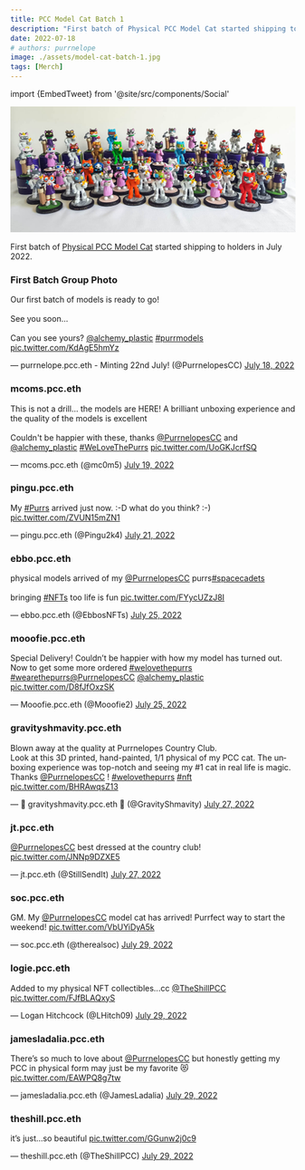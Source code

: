 ```yaml
---
title: PCC Model Cat Batch 1
description: "First batch of Physical PCC Model Cat started shipping to holders in July 2022."
date: 2022-07-18
# authors: purrnelope
image: ./assets/model-cat-batch-1.jpg
tags: [Merch]
---
```


import {EmbedTweet} from '@site/src/components/Social'

![](./assets/model-cat-batch-1.jpg)

First batch of [Physical PCC Model Cat](/merch/pcc-model-cat) started shipping to holders in July 2022.

<!--truncate-->

### First Batch Group Photo

<EmbedTweet>
  <p lang="en" dir="ltr">
    Our first batch of models is ready to go! <br /><br />See you soon...
    <br /><br />Can you see yours?
    <a href="https://twitter.com/alchemy_plastic?ref_src=twsrc%5Etfw"
      >@alchemy_plastic</a
    >
    <a
      href="https://twitter.com/hashtag/purrmodels?src=hash&amp;ref_src=twsrc%5Etfw"
      >#purrmodels</a
    >
    <a href="https://t.co/KdAgE5hmYz">pic.twitter.com/KdAgE5hmYz</a>
  </p>
  &mdash; purrnelope.pcc.eth - Minting 22nd July! (@PurrnelopesCC)
  <a
    href="https://twitter.com/PurrnelopesCC/status/1549099432649535490?ref_src=twsrc%5Etfw"
    >July 18, 2022</a
  >
</EmbedTweet>

### mcoms.pcc.eth

<EmbedTweet>
  <p lang="en" dir="ltr">
    This is not a drill... the models are HERE! A brilliant unboxing experience
    and the quality of the models is excellent<br /><br />Couldn&#39;t be
    happier with these, thanks
    <a href="https://twitter.com/PurrnelopesCC?ref_src=twsrc%5Etfw"
      >@PurrnelopesCC</a
    >
    and
    <a href="https://twitter.com/alchemy_plastic?ref_src=twsrc%5Etfw"
      >@alchemy_plastic</a
    >
    <a
      href="https://twitter.com/hashtag/WeLoveThePurrs?src=hash&amp;ref_src=twsrc%5Etfw"
      >#WeLoveThePurrs</a
    >
    <a href="https://t.co/UoGKJcrfSQ">pic.twitter.com/UoGKJcrfSQ</a>
  </p>
  &mdash; mcoms.pcc.eth (@mc0m5)
  <a
    href="https://twitter.com/mc0m5/status/1549367619333005312?ref_src=twsrc%5Etfw"
    >July 19, 2022</a
  >
</EmbedTweet>

### pingu.pcc.eth

<EmbedTweet>
  <p lang="en" dir="ltr">
    My
    <a href="https://twitter.com/hashtag/Purrs?src=hash&amp;ref_src=twsrc%5Etfw"
      >#Purrs</a
    >
    arrived just now. :-D what do you think? :-)
    <a href="https://t.co/ZVUN15mZN1">pic.twitter.com/ZVUN15mZN1</a>
  </p>
  &mdash; pingu.pcc.eth (@Pingu2k4)
  <a
    href="https://twitter.com/Pingu2k4/status/1550045030009675776?ref_src=twsrc%5Etfw"
    >July 21, 2022</a
  >
</EmbedTweet>

### ebbo.pcc.eth

<EmbedTweet>
  <p lang="en" dir="ltr">
    physical models arrived of my
    <a href="https://twitter.com/PurrnelopesCC?ref_src=twsrc%5Etfw"
      >@PurrnelopesCC</a
    >
    purrs<a
      href="https://twitter.com/hashtag/spacecadets?src=hash&amp;ref_src=twsrc%5Etfw"
      >#spacecadets</a
    ><br /><br />
    bringing
    <a href="https://twitter.com/hashtag/NFTs?src=hash&amp;ref_src=twsrc%5Etfw"
      >#NFTs</a
    >
    too life is fun
    <a href="https://t.co/FYycUZzJ8I">pic.twitter.com/FYycUZzJ8I</a>
  </p>
  &mdash; ebbo.pcc.eth (@EbbosNFTs)
  <a
    href="https://twitter.com/EbbosNFTs/status/1551513473577803776?ref_src=twsrc%5Etfw"
    >July 25, 2022</a
  >
</EmbedTweet>

### mooofie.pcc.eth

<EmbedTweet>
  <p lang="en" dir="ltr">
    Special Delivery! Couldn’t be happier with how my model has turned out. Now
    to get some more ordered
    <a
      href="https://twitter.com/hashtag/welovethepurrs?src=hash&amp;ref_src=twsrc%5Etfw"
      >#welovethepurrs</a
    >
    <a
      href="https://twitter.com/hashtag/wearethepurrs?src=hash&amp;ref_src=twsrc%5Etfw"
      >#wearethepurrs</a
    ><a href="https://twitter.com/PurrnelopesCC?ref_src=twsrc%5Etfw"
      >@PurrnelopesCC</a
    >
    <a href="https://twitter.com/alchemy_plastic?ref_src=twsrc%5Etfw"
      >@alchemy_plastic</a
    >
    <a href="https://t.co/D8fJfOxzSK">pic.twitter.com/D8fJfOxzSK</a>
  </p>
  &mdash; Mooofie.pcc.eth (@Mooofie2)
  <a
    href="https://twitter.com/Mooofie2/status/1551502779298074624?ref_src=twsrc%5Etfw"
    >July 25, 2022</a
  >
</EmbedTweet>

### gravityshmavity.pcc.eth

<EmbedTweet>
  <p lang="en" dir="ltr">
    Blown away at the quality at Purrnelopes Country Club. <br />Look at this 3D
    printed, hand-painted, 1/1 physical of my PCC cat. The unboxing experience
    was top-notch and seeing my #1 cat in real life is magic. Thanks
    <a href="https://twitter.com/PurrnelopesCC?ref_src=twsrc%5Etfw"
      >@PurrnelopesCC</a
    >
    !
    <a
      href="https://twitter.com/hashtag/welovethepurrs?src=hash&amp;ref_src=twsrc%5Etfw"
      >#welovethepurrs</a
    >
    <a href="https://twitter.com/hashtag/nft?src=hash&amp;ref_src=twsrc%5Etfw"
      >#nft</a
    >
    <a href="https://t.co/BHRAwqsZ13">pic.twitter.com/BHRAwqsZ13</a>
  </p>
  &mdash; 🎀 gravityshmavity.pcc.eth 🎀 (@GravityShmavity)
  <a
    href="https://twitter.com/GravityShmavity/status/1552362995019386881?ref_src=twsrc%5Etfw"
    >July 27, 2022</a
  >
</EmbedTweet>

### jt.pcc.eth

<EmbedTweet>
  <p lang="en" dir="ltr">
    <a href="https://twitter.com/PurrnelopesCC?ref_src=twsrc%5Etfw"
      >@PurrnelopesCC</a
    >
    best dressed at the country club!
    <a href="https://t.co/JNNp9DZXE5">pic.twitter.com/JNNp9DZXE5</a>
  </p>
  &mdash; jt.pcc.eth (@StillSendIt)
  <a
    href="https://twitter.com/StillSendIt/status/1552418691337408512?ref_src=twsrc%5Etfw"
    >July 27, 2022</a
  >
</EmbedTweet>

### soc.pcc.eth

<EmbedTweet>
  <p lang="en" dir="ltr">
    GM. My
    <a href="https://twitter.com/PurrnelopesCC?ref_src=twsrc%5Etfw"
      >@PurrnelopesCC</a
    >
    model cat has arrived! Purrfect way to start the weekend!
    <a href="https://t.co/VbUYiDyA5k">pic.twitter.com/VbUYiDyA5k</a>
  </p>
  &mdash; soc.pcc.eth (@therealsoc)
  <a
    href="https://twitter.com/therealsoc/status/1552979387095683076?ref_src=twsrc%5Etfw"
    >July 29, 2022</a
  >
</EmbedTweet>

### logie.pcc.eth

<EmbedTweet>
  <p lang="en" dir="ltr">
    Added to my physical NFT collectibles...cc
    <a href="https://twitter.com/TheShillPCC?ref_src=twsrc%5Etfw"
      >@TheShillPCC</a
    >
    <a href="https://t.co/FJfBLAQxyS">pic.twitter.com/FJfBLAQxyS</a>
  </p>
  &mdash; Logan Hitchcock (@LHitch09)
  <a
    href="https://twitter.com/LHitch09/status/1553062112506920960?ref_src=twsrc%5Etfw"
    >July 29, 2022</a
  >
</EmbedTweet>

### jamesladalia.pcc.eth

<EmbedTweet>
  <p lang="en" dir="ltr">
    There’s so much to love about
    <a href="https://twitter.com/PurrnelopesCC?ref_src=twsrc%5Etfw"
      >@PurrnelopesCC</a
    >
    but honestly getting my PCC in physical form may just be my favorite 😻
    <a href="https://t.co/EAWPQ8g7tw">pic.twitter.com/EAWPQ8g7tw</a>
  </p>
  &mdash; jamesladalia.pcc.eth (@JamesLadalia)
  <a
    href="https://twitter.com/JamesLadalia/status/1553072940454920192?ref_src=twsrc%5Etfw"
    >July 29, 2022</a
  >
</EmbedTweet>

### theshill.pcc.eth

<EmbedTweet>
  <p lang="en" dir="ltr">
    it’s just…so beautiful
    <a href="https://t.co/GGunw2j0c9">pic.twitter.com/GGunw2j0c9</a>
  </p>
  &mdash; theshill.pcc.eth (@TheShillPCC)
  <a
    href="https://twitter.com/TheShillPCC/status/1553075104438951936?ref_src=twsrc%5Etfw"
    >July 29, 2022</a
  >
</EmbedTweet>
